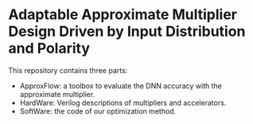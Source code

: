 # Adaptable Approximate Multiplier Design Driven by Input Distribution and Polarity

This repository contains three parts:
 - ApproxFlow: a toolbox to evaluate the DNN accuracy with the approximate multiplier.
 - HardWare: Verilog descriptions of multipliers and accelerators.
 - SoftWare: the code of our optimization method.